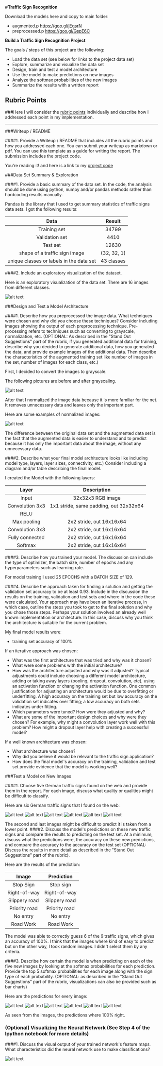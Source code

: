 #**Traffic Sign Recognition**

Download the models here and copy to main folder:
* augmented.p https://goo.gl/jEgsrN
* preprocessed.p https://goo.gl/GspE6C

**Build a Traffic Sign Recognition Project**

The goals / steps of this project are the following:
* Load the data set (see below for links to the project data set)
* Explore, summarize and visualize the data set
* Design, train and test a model architecture
* Use the model to make predictions on new images
* Analyze the softmax probabilities of the new images
* Summarize the results with a written report


[//]: # (Image References)

[image1]: initial_data.jpg "Initial Data"
[image2]: ./writeup-images/grayscale_image.jpg "Grayscale Image"
[image3]: ./writeup-images/norm.jpg "Normalized Image"
[image4]: ./writeup-images/1.jpg "Sign 1"
[image5]: ./writeup-images/2.jpg "Sign 2"
[image6]: ./writeup-images/3.jpg "Sign 3"
[image7]: ./writeup-images/4.jpg "Sign 4"
[image8]: ./writeup-images/5.jpg "Sign 5"
[image9]: ./writeup-images/6.jpg "Sign 6"
[image10]: ./writeup-images/predict_1.jpg "Image 1 predictions"
[image11]: ./writeup-images/predict_2.jpg "Image 2 predictions"
[image12]: ./writeup-images/predict_3.jpg "Image 3 predictions"
[image13]: ./writeup-images/predict_4.jpg "Image 4 predictions"
[image14]: ./writeup-images/predict_5.jpg "Image 5 predictions"
[image15]: ./writeup-images/predict_6.jpg "Image 6 predictions"
[image16]: ./writeup-images/map.jpg "Map"


## Rubric Points
###Here I will consider the [rubric points](https://review.udacity.com/#!/rubrics/481/view) individually and describe how I addressed each point in my implementation.

---
###Writeup / README

####1. Provide a Writeup / README that includes all the rubric points and how you addressed each one. You can submit your writeup as markdown or pdf. You can use this template as a guide for writing the report. The submission includes the project code.

You're reading it! and here is a link to my [project code](https://github.com/udacity/CarND-Traffic-Sign-Classifier-Project/blob/master/Traffic_Sign_Classifier.ipynb)

###Data Set Summary & Exploration

####1. Provide a basic summary of the data set. In the code, the analysis should be done using python, numpy and/or pandas methods rather than hardcoding results manually.

Pandas is the library that I used to get summary statistics of traffic
signs data sets. I got the following results:

| Data        		|     Result	        					|
|:---------------------:|:---------------------------------------------:|
| Training set        		| 34799   							|
| Validation set     	| 4410 	|
| Test set					|		12630										|
| shape of a traffic sign image	      	| (32, 32, 1)				|
| unique classes or labels in the data set	    |43 classes     									|




####2. Include an exploratory visualization of the dataset.

Here is an exploratory visualization of the data set. There are 16 images from different classes.

![alt text][image1]

###Design and Test a Model Architecture

####1. Describe how you preprocessed the image data. What techniques were chosen and why did you choose these techniques? Consider including images showing the output of each preprocessing technique. Pre-processing refers to techniques such as converting to grayscale, normalization, etc. (OPTIONAL: As described in the "Stand Out Suggestions" part of the rubric, if you generated additional data for training, describe why you decided to generate additional data, how you generated the data, and provide example images of the additional data. Then describe the characteristics of the augmented training set like number of images in the set, number of images for each class, etc.)

First, I decided to convert the images to grayscale.

The following pictures are before and after grayscaling.

![alt text][image2]

After that I normalized the image data because it is more familiar for the net. It removes unnecessary data and leaves only the important part.

Here are some examples of normalized images:

![alt text][image3]

The difference between the original data set and the augmented data set is the fact that the augmented data is easier to understand and to predict because it has only the important data about the image, without any unnecessary data.


####2. Describe what your final model architecture looks like including model type, layers, layer sizes, connectivity, etc.) Consider including a diagram and/or table describing the final model.

I created the Model with the following layers:

| Layer         		|     Description	        					|
|:---------------------:|:---------------------------------------------:|
| Input         		| 32x32x3 RGB image   							|
| Convolution 3x3     	| 1x1 stride, same padding, out 32x32x64 	|
| RELU					|												|
| Max pooling	      	| 2x2 stride,  out 16x16x64 				|
| Convolution 3x3	    | 2x2 stride,  out 16x16x64     									|
| Fully connected		| 2x2 stride,  out 16x16x64        									|
| Softmax				| 2x2 stride,  out 16x16x64        									|




####3. Describe how you trained your model. The discussion can include the type of optimizer, the batch size, number of epochs and any hyperparameters such as learning rate.

For model training I used 25 EPOCHS with a  BATCH SIZE of 129.

####4. Describe the approach taken for finding a solution and getting the validation set accuracy to be at least 0.93. Include in the discussion the results on the training, validation and test sets and where in the code these were calculated. Your approach may have been an iterative process, in which case, outline the steps you took to get to the final solution and why you chose those steps. Perhaps your solution involved an already well known implementation or architecture. In this case, discuss why you think the architecture is suitable for the current problem.

My final model results were:
* training set accuracy of 100%

If an iterative approach was chosen:
* What was the first architecture that was tried and why was it chosen?
* What were some problems with the initial architecture?
* How was the architecture adjusted and why was it adjusted? Typical adjustments could include choosing a different model architecture, adding or taking away layers (pooling, dropout, convolution, etc), using an activation function or changing the activation function. One common justification for adjusting an architecture would be due to overfitting or underfitting. A high accuracy on the training set but low accuracy on the validation set indicates over fitting; a low accuracy on both sets indicates under fitting.
* Which parameters were tuned? How were they adjusted and why?
* What are some of the important design choices and why were they chosen? For example, why might a convolution layer work well with this problem? How might a dropout layer help with creating a successful model?

If a well known architecture was chosen:
* What architecture was chosen?
* Why did you believe it would be relevant to the traffic sign application?
* How does the final model's accuracy on the training, validation and test set provide evidence that the model is working well?


###Test a Model on New Images

####1. Choose five German traffic signs found on the web and provide them in the report. For each image, discuss what quality or qualities might be difficult to classify.

Here are six German traffic signs that I found on the web:

![alt text][image4] ![alt text][image5] ![alt text][image6]
![alt text][image7] ![alt text][image8] ![alt text][image9]

The second and last images might be difficult to predict it is taken from a lower point.
####2. Discuss the model's predictions on these new traffic signs and compare the results to predicting on the test set. At a minimum, discuss what the predictions were, the accuracy on these new predictions, and compare the accuracy to the accuracy on the test set (OPTIONAL: Discuss the results in more detail as described in the "Stand Out Suggestions" part of the rubric).

Here are the results of the prediction:

| Image			        |     Prediction	        					|
|:---------------------:|:---------------------------------------------:|
| Stop Sign      		| Stop sign   									|
| Right-of-way     			| Right-of-way 										|
| Slippery road					| Slippery road											|
| Priority road	      		| Priority road					 				|
| No entry			| No entry      							|
| Road Work	      		| Road Work


The model was able to correctly guess 6 of the 6 traffic signs, which gives an accuracy of 100%. I think that the images where kind of easy to predict but on the other way, I took random images. I didn't select them by any criteria.

####3. Describe how certain the model is when predicting on each of the five new images by looking at the softmax probabilities for each prediction. Provide the top 5 softmax probabilities for each image along with the sign type of each probability. (OPTIONAL: as described in the "Stand Out Suggestions" part of the rubric, visualizations can also be provided such as bar charts)

Here are the predictions for every image:

![alt text][image10]
![alt text][image11]
![alt text][image12]
![alt text][image13]
![alt text][image14]
![alt text][image15]

As seen from the images, the predictions where 100% right.

### (Optional) Visualizing the Neural Network (See Step 4 of the Ipython notebook for more details)
####1. Discuss the visual output of your trained network's feature maps. What characteristics did the neural network use to make classifications?

![alt text][image16]
